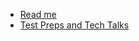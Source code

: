 <div class="nav">
<nav>
  <ul>
    <li><a href="readme.md" id="rm">Read me</a></li>
    <li><a href="testpreps&talks.md" id="tt">Test Preps and Tech Talks</a></li>
  </ul>
  </nav>
</div>
</html>
